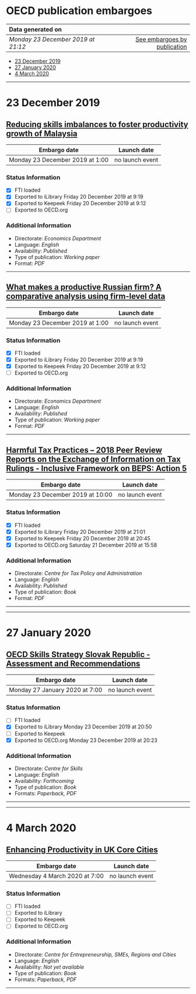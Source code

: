 # OECD publication embargoes

Data generated on | |
|:-----|------:|
| *Monday 23 December 2019 at 21:12* | [See embargoes by publication](embargoes-by-publication.md) |

* [23 December 2019](#23-december-2019)
* [27 January 2020](#27-january-2020)
* [4 March 2020](#4-march-2020)

------

# 23 December 2019

## [Reducing skills imbalances to foster productivity growth of Malaysia](https://doi.org/10.1787/ad344b44-en)

Embargo date | Launch date
-------------|:------------:
Monday 23 December 2019 at 1:00 | no launch event

### Status Information

- [x] FTI loaded 
- [x] Exported to iLibrary Friday 20 December 2019 at 9:19
- [x] Exported to Keepeek Friday 20 December 2019 at 9:12
- [ ] Exported to OECD.org

### Additional Information

* Directorate: *Economics Department*
* Language: *English*
* Availability: *Published*
* Type of publication: *Working paper*
* Format: *PDF*

------

## [What makes a productive Russian firm? A comparative analysis using firm-level data](https://doi.org/10.1787/8590f752-en)

Embargo date | Launch date
-------------|:------------:
Monday 23 December 2019 at 1:00 | no launch event

### Status Information

- [x] FTI loaded 
- [x] Exported to iLibrary Friday 20 December 2019 at 9:19
- [x] Exported to Keepeek Friday 20 December 2019 at 9:12
- [ ] Exported to OECD.org

### Additional Information

* Directorate: *Economics Department*
* Language: *English*
* Availability: *Published*
* Type of publication: *Working paper*
* Format: *PDF*

------

## [Harmful Tax Practices – 2018 Peer Review Reports on the Exchange of Information on Tax Rulings - Inclusive Framework on BEPS: Action 5](https://doi.org/10.1787/7cc5b1a2-en)

Embargo date | Launch date
-------------|:------------:
Monday 23 December 2019 at 10:00 | no launch event

### Status Information

- [x] FTI loaded 
- [x] Exported to iLibrary Friday 20 December 2019 at 21:01
- [x] Exported to Keepeek Friday 20 December 2019 at 20:45
- [x] Exported to OECD.org Saturday 21 December 2019 at 15:58

### Additional Information

* Directorate: *Centre for Tax Policy and Administration*
* Language: *English*
* Availability: *Published*
* Type of publication: *Book*
* Format: *PDF*

------

------

# 27 January 2020

## [OECD Skills Strategy Slovak Republic - Assessment and Recommendations](https://doi.org/10.1787/bb688e68-en)

Embargo date | Launch date
-------------|:------------:
Monday 27 January 2020 at 7:00 | no launch event

### Status Information

- [ ] FTI loaded
- [x] Exported to iLibrary Monday 23 December 2019 at 20:50
- [ ] Exported to Keepeek
- [x] Exported to OECD.org Monday 23 December 2019 at 20:23

### Additional Information

* Directorate: *Centre for Skills*
* Language: *English*
* Availability: *Forthcoming*
* Type of publication: *Book*
* Formats: *Paperback, PDF*

------

------

# 4 March 2020

## [Enhancing Productivity in UK Core Cities](https://doi.org/10.1787/9ef55ff7-en)

Embargo date | Launch date
-------------|:------------:
Wednesday 4 March 2020 at 7:00 | no launch event

### Status Information

- [ ] FTI loaded
- [ ] Exported to iLibrary
- [ ] Exported to Keepeek
- [ ] Exported to OECD.org

### Additional Information

* Directorate: *Centre for Entrepreneurship, SMEs, Regions and Cities*
* Language: *English*
* Availability: *Not yet available*
* Type of publication: *Book*
* Formats: *Paperback, PDF*

------